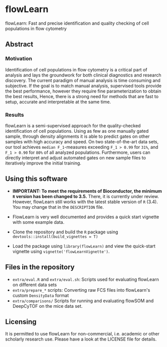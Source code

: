 # flowLearn
flowLearn: Fast and precise identification and quality checking of cell populations in flow cytometry

## Abstract

### Motivation

Identification of cell populations in flow cytometry is a critical part of
analysis and lays the groundwork for both clinical diagnostics and research discovery. The current
paradigm of manual analysis is time consuming and subjective. If the goal is to match manual
analysis, supervised tools provide the best performance, however they require fine parameterization
to obtain the best results, Hence, there is a strong need for methods that are fast to setup,
accurate and interpretable at the same time.

### Results

flowLearn is a semi-supervised
approach for the quality-checked identification of cell populations. Using as few as one manually
gated sample, through density alignments it is able to predict gates on other samples with high
accuracy and speed. On two state-of-the-art data sets, our tool achieves `median F_1`-measures
exceeding `F_1 > 0.99` for `31%`, and `F_1 > 0.90` for `80%` of all analyzed populations.
Furthermore, users can directly interpret and adjust automated gates on new sample files to
iteratively improve the initial training.

## Using this software

- **IMPORTANT: To meet the requirements of Bioconductor, the minimum `R` version has been changed to
  3.5.** There, it is currently under review. However, flowLearn still works with the latest stable
  version of `R` (3.4). You may change that in the `DESCRIPTION` file.

- FlowLearn is very well documented and provides a quick start vignette with some example data.

- Clone the repository and build the `R` package using `devtools::install(build_vignettes = T)`

- Load the package using `library(flowLearn)` and view the quick-start vignette using `vignette('flowLearnVignette')`.

## Files in the repository

- `extra/eval.R` and `extra/eval.sh`: Scripts used for evaluating flowLearn on different data sets
- `extra/prepare_*` scripts: Converting raw FCS files into flowLearn's custom `DensityData` format 
- `extra/comparisons/` Scripts for running and evaluating flowSOM and DeepCyTOF on the mice data set.

## Licensing

It is permitted to use flowLearn for non-commercial, i.e. academic or other scholarly research use. Please have a look at the LICENSE file for details.